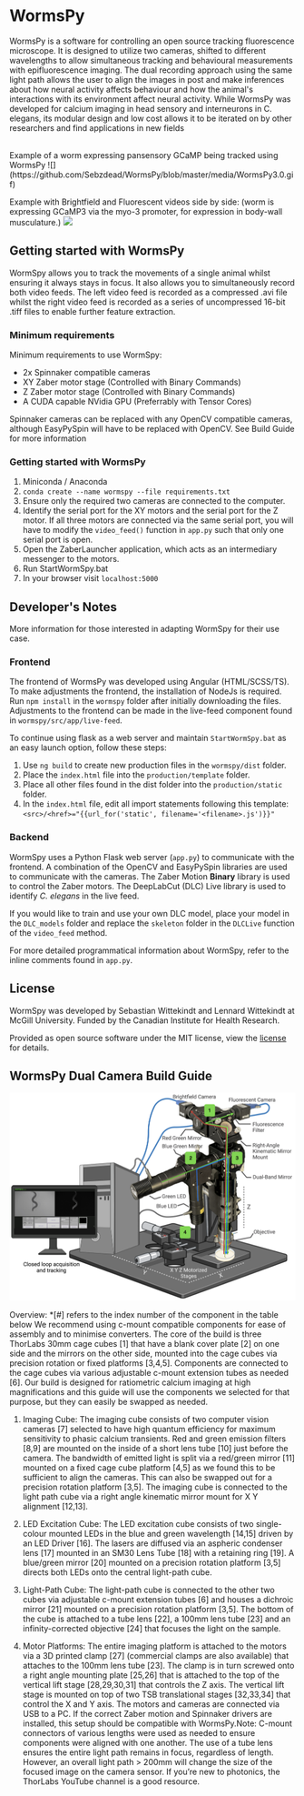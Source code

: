 # WormsPy

WormsPy is a software for controlling an open source tracking fluorescence microscope. It is designed to utilize two cameras, shifted to different wavelengths to allow simultaneous tracking and behavioural measurements with epifluorescence imaging. The dual recording approach using the same light path allows the user to align the images in post and make inferences about how neural activity affects behaviour and how the animal's interactions with its environment affect neural activity. While WormsPy was developed for calcium imaging in head sensory and interneurons in C. elegans, its modular design and low cost allows it to be iterated on by other researchers and find applications in new fields

<br/>
Example of a worm expressing pansensory GCaMP being tracked using WormsPy
![](https://github.com/Sebzdead/WormsPy/blob/master/media/WormsPy3.0.gif)

Example with Brightfield and Fluorescent videos side by side: (worm is expressing GCaMP3 via the myo-3 promoter, for expression in body-wall musculature.)
![](media/Demo2.gif)

## Getting started with WormsPy

WormSpy allows you to track the movements of a single animal whilst ensuring it always stays in focus. It also allows you to simultaneously record both video feeds. The left video feed is recorded as a compressed .avi file whilst the right video feed is recorded as a series of uncompressed 16-bit .tiff files to enable further feature extraction.

### Minimum requirements
Minimum requirements to use WormSpy:
- 2x Spinnaker compatible cameras
- XY Zaber motor stage (Controlled with Binary Commands) 
- Z Zaber motor stage (Controlled with Binary Commands)
- A CUDA capable NVidia GPU (Preferrably with Tensor Cores)

Spinnaker cameras can be replaced with any OpenCV compatible cameras, although EasyPySpin will have to be replaced with OpenCV.
See Build Guide for more information

### Getting started with WormsPy
1. Miniconda / Anaconda 
2. `conda create --name wormspy --file requirements.txt`
3. Ensure only the required two cameras are connected to the computer.
4. Identify the serial port for the XY motors and the serial port for the Z motor. 
If all three motors are connected via the same serial port, you will have to modify the `video_feed()` function in `app.py` such that only one serial port is open. 
5. Open the ZaberLauncher application, which acts as an intermediary messenger to the motors.
6. Run StartWormSpy.bat
7. In your browser visit `localhost:5000`

## Developer's Notes
More information for those interested in adapting WormSpy for their use case.

### Frontend 
The frontend of WormsPy was developed using Angular (HTML/SCSS/TS). To make adjustments the frontend, the installation of NodeJs is required. Run `npm install` in the `wormspy` folder after initially downloading the files. Adjustments to the frontend can be made in the live-feed component found in `wormspy/src/app/live-feed`. 

To continue using flask as a web server and maintain `StartWormSpy.bat` as an easy launch option, follow these steps:
1. Use `ng build` to create new production files in the `wormspy/dist` folder. 
2. Place the `index.html` file into the `production/template` folder. 
3. Place all other files found in the dist folder into the `production/static` folder. 
4. In the `index.html` file, edit all import statements following this template: `<src>/<href>="{{url_for('static', filename='<filename>.js')}}"`

### Backend
WormSpy uses a Python Flask web server (`app.py`) to communicate with the frontend. A combination of the OpenCV and EasyPySpin libraries are used to communicate with the cameras. The Zaber Motion **Binary** library is used to control the Zaber motors. The DeepLabCut (DLC) Live library is used to identify _C. elegans_ in the live feed. 

If you would like to train and use your own DLC model, place your model in the `DLC_models` folder and replace the `skeleton` folder in the `DLCLive` function of the `video_feed` method.

For more detailed programmatical information about WormSpy, refer to the inline comments found in `app.py`.  

## License

WormSpy was developed by Sebastian Wittekindt and Lennard Wittekindt at McGill University. Funded by the Canadian Institute for Health Research.

Provided as open source software under the MIT license, view the [license](LICENSE.TXT) for details.

## WormsPy Dual Camera Build Guide

![](media/Buildguide_image.png)

Overview: *[#] refers to the index number of the component in the table below
We recommend using c-mount compatible components for ease of assembly and to minimise 
converters. The core of the build is three ThorLabs 30mm cage cubes [1] that have a blank cover 
plate [2] on one side and the mirrors on the other side, mounted into the cage cubes via precision 
rotation or fixed platforms [3,4,5]. Components are connected to the cage cubes via various 
adjustable c-mount extension tubes as needed [6]. Our build is designed for ratiometric calcium 
imaging at high magnifications and this guide will use the components we selected for that 
purpose, but they can easily be swapped as needed.

1. Imaging Cube:
The imaging cube consists of two computer vision cameras [7] selected to have high quantum efficiency for maximum sensitivity to phasic calcium transients. Red and green emission filters [8,9] are mounted on the inside of a short lens tube [10] just before the camera. The bandwidth of emitted light is split via a red/green mirror [11] mounted on a fixed cage cube platform [4,5] as we found this to be sufficient to align the cameras. This can also be swapped out for a precision rotation platform [3,5]. The imaging cube is connected to the light path cube via a right angle kinematic mirror mount for X Y alignment [12,13].

2. LED Excitation Cube:
The LED excitation cube consists of two single-colour mounted LEDs in the blue and green wavelength [14,15] driven by an LED Driver [16]. The lasers are diffused via an aspheric condenser lens [17] mounted in an SM30 Lens Tube [18] with a retaining ring [19]. A blue/green mirror [20] mounted on a precision rotation platform [3,5] directs both LEDs onto the 
central light-path cube.

3. Light-Path Cube:
The light-path cube is connected to the other two cubes via adjustable c-mount extension tubes [6] and houses a dichroic mirror [21] mounted on a precision rotation platform [3,5]. The bottom of the cube is attached to a tube lens [22], a 100mm lens tube [23] and an infinity-corrected objective [24] that focuses the light on the sample.

4. Motor Platforms:
The entire imaging platform is attached to the motors via a 3D printed clamp [27] (commercial clamps are also available) that attaches to the 100mm lens tube [23]. The clamp is in turn screwed onto a right angle mounting plate [25,26] that is attached to the top of the vertical lift stage [28,29,30,31] that controls the Z axis. The vertical lift stage is mounted on top of two TSB translational stages [32,33,34] that control the X and Y axis. The motors and cameras are connected via USB to a PC. If the correct Zaber motion and Spinnaker drivers are installed, this setup should be compatible with WormsPy.Note: C-mount connectors of various lengths were used as needed to ensure components were aligned with one another. The use of a tube lens ensures the entire light path remains in focus, regardless of length. However, an overall light path > 200mm will change the size of the focused image on the camera sensor. If you’re new to photonics, the ThorLabs YouTube channel is a good resource.